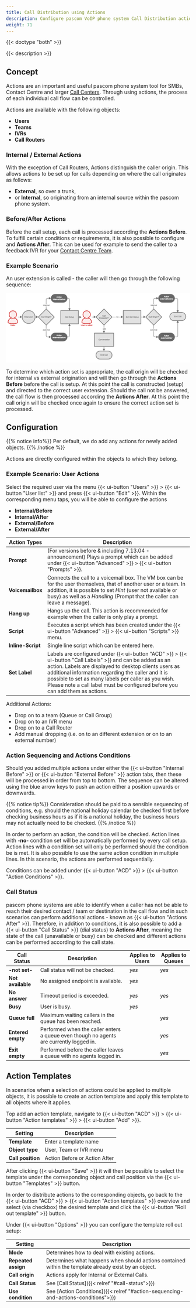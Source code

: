 ```yaml
---
title: Call Distribution using Actions
description: Configure pascom VoIP phone system Call Distribution actions for professional call routing
weight: 71
---
```


{{< doctype "both" >}}
 
{{< description >}}


## Concept
<!--FIXME reihenfolge: beispiel zuerst als konzept  -->

Actions are an important and useful pascom phone system tool for SMBs, Contact Centre and larger [Call Centers](https://www.pascom.net/en/call-center "pascom CallCenter solutions"). Through using actions, the process of each individual call flow can be controlled.

Actions are available with the following objects:

+ **Users**
+ **Teams**
+ **IVRs**
+ **Call Routers**

### Internal / External Actions

With the exception of Call Routers, Actions distinguish the caller origin. This allows actions to be set up for calls depending on where the call originates as follows:

+ **External**, so over a trunk,
+ or **Internal**, so originating from an internal source within the pascom phone system.


### Before/After Actions

Before the call setup, each call is processed according the **Actions Before**. To fulfill certain conditions or requirements, it is also possible to configure and **Actions After**. This can be used for example to send the caller to a feedback IVR for your [Contact Centre Team](/en/call-center/ "pascom Contact Centre solutions").

### Example Scenario

An user extension is called - the caller will then go through the following sequence:

![pascom IP PBX ACD Actions](actions_example_en.png "pascom phone system call actions example call flow")

To determine which action set is appropriate, the call origin will be checked for internal vs external origination and will then go through the **Actions Before** before the call is setup. At this point the call is constructed (setup) and directed to the correct user extension. Should the call not be answered, the call flow is then processed according the **Actions After**. At this point the call origin will be checked once again to ensure the correct action set is processed.

## Configuration

{{% notice info%}}
Per default, we do add any actions for newly added objects.
{{% /notice %}}

Actions are directly configured within the objects to which they belong.

### Example Scenario: User Actions

Select the required user via the menu {{< ui-button "Users" >}} > {{< ui-button "User list" >}} and press {{< ui-button "Edit" >}}. Within the corresponding menu taps, you will be able to configure the actions

+ **Internal/Before**
+ **Internal/After**
+ **External/Before**
+ **External/After**

|Action Types|Description|
|---|---|
|**Prompt**|(For versions before & including 7.13.04 - announcement) Plays a prompt which can be added under {{< ui-button "Advanced" >}} > {{< ui-button "Prompts" >}}.|
|**Voicemailbox**|Connects the call to a voicemail box. The VM box can be for the user themselves, that of another user or a team. In addition, it is possible to set *Hint* (user not available or busy) as well as a *Handling* (Prompt that the caller can leave a message).|
|**Hang up**|Hangs up the call. This action is recommended for example when the caller is only play a prompt.|
|**Script**|Executes a script which has been created under the {{< ui-button "Advanced" >}} > {{< ui-button "Scripts" >}} menu.|
|**Inline-Script**|Single line script which can be entered here.|
|**Set Label**|Labels are configured under {{< ui-button "ACD" >}} > {{< ui-button "Call Labels" >}} and can be added as an action. Labels are displayed to desktop clients users as additional information regarding the caller and it is possible to set as many labels per caller as you wish. Please note a call label must be configured before you can add them as actions.|

Additional Actions:

+ Drop on to a team (Queue or Call Group)
+ Drop on to an IVR menu
+ Drop on to a Call Router
+ Add manual dropping (i.e. on to an different extension or on to an external number)


### Action Sequencing and Actions Conditions

Should you added multiple actions under either the {{< ui-button "Internal Before" >}} or {{< ui-button "External Before" >}} action tabs, then these will be processed in order from top to bottom. The sequence can be altered using the blue arrow keys to push an action either a position upwards or downwards.

{{% notice tip%}}
Consideration should be paid to a sensible sequencing of conditions, e.g. should the national holiday calendar be checked first before checking business hours as if it is a national holiday, the business hours may not actually need to be checked.
{{% /notice %}}

In order to perform an action, the condition will be checked. Action lines with **-no-** condition set will be automatically performed by every call setup. Action lines with a condition set will only be performed should the condition be is met. It is also possible to use the same action condition in multiple lines. In this scenario, the actions are performed sequentially.

Conditions can be added under {{< ui-button "ACD" >}} > {{< ui-button "Action Conditions" >}}.

### Call Status

pascom phone systems are able to identify when a caller has not be able to reach their desired contact / team or destination in the call flow and in such scenarios can perform additional actions - known as {{< ui-button "Actions After" >}}. Therefore, in addition to conditions, it is also possible to add a {{< ui-button "Call Status" >}} (dial status) to **Actions After**, meaning the state of the call (unavailable or busy) can be checked and different actions can be performed according to the call state.


|Call Status|Description|Applies to Users|Applies to Queues|
|---|---|---|---|
|**-not set-**|Call status will not be checked.|*yes*|*yes*|
|**Not available**|No assigned endpoint is available.|*yes*||
|**No answer**|Timeout period is exceeded.|*yes*|*yes*|
|**Busy**|User is busy.|*yes*||
|**Queue full**|Maximum waiting callers in the queue has been reached.||*yes*|
|**Entered empty**|Performed when the caller enters a queue even though no agents are currently logged in.||*yes*|
|**Exit empty**|Performed before the caller leaves a queue with no agents logged in.||*yes*|

<!-- |**Entry not possible**|||*yes*|
|**Exit not possible**|||*yes*| -->


## Action Templates

In scenarios when a selection of actions could be applied to multiple objects, it is possible to create an action template and apply this template to all objects where it applies.

Top add an action template, navigate to {{< ui-button "ACD" >}} > {{< ui-button "Action templates" >}} > {{< ui-button "Add" >}}.

|Setting|Description|
|---|---|
|**Template**|Enter a template name|
|**Object type**|User, Team or IVR menu|
|**Call position**|Action Before or Action After|

After clicking {{< ui-button "Save" >}} it will then be possible to select the template under the corresponding object and call position via the {{< ui-button "Templates" >}} button.

In order to distribute actions to the corresponding objects, go back to the {{< ui-button "ACD" >}} > {{< ui-button "Action templates" >}} overview and select (via checkbox) the desired template and click the {{< ui-button "Roll out template" >}} button.

Under {{< ui-button "Options" >}} you can configure the template roll out setup:

|Setting|Description|
|---|---|
|**Mode**|Determines how to deal with existing actions.|
|**Repeated assign**|Determines what happens when should actions contained within the template already exist by an object.|
|**Call origin**|Actions apply for Internal or External Calls.|
|**Call Status**|See [Call Status]({{< relref "#call-status">}})|
|**Use condition**|See [Action Conditions]({{< relref "#action-sequencing-and-actions-conditions">}})|